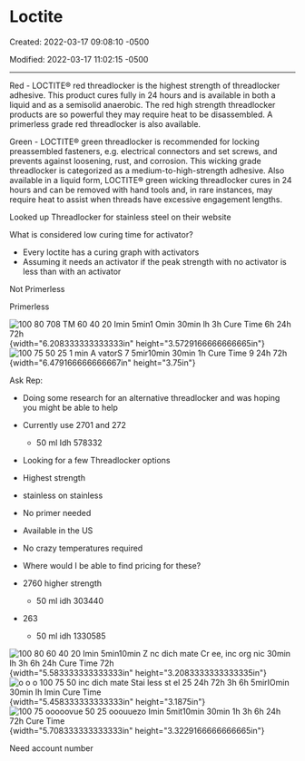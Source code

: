 # Loctite

Created: 2022-03-17 09:08:10 -0500

Modified: 2022-03-17 11:02:15 -0500

---

Red - LOCTITE® red threadlocker is the highest strength of threadlocker adhesive. This product cures fully in 24 hours and is available in both a liquid and as a semisolid anaerobic. The red high strength threadlocker products are so powerful they may require heat to be disassembled. A primerless grade red threadlocker is also available.



Green - LOCTITE® green threadlocker is recommended for locking preassembled fasteners, e.g. electrical connectors and set screws, and prevents against loosening, rust, and corrosion. This wicking grade threadlocker is categorized as a medium-to-high-strength adhesive. Also available in a liquid form, LOCTITE® green wicking threadlocker cures in 24 hours and can be removed with hand tools and, in rare instances, may require heat to assist when threads have excessive engagement lengths.





Looked up Threadlocker for stainless steel on their website



What is considered low curing time for activator?

-   Every loctite has a curing graph with activators
-   Assuming it needs an activator if the peak strength with no activator is less than with an activator

Not Primerless

Primerless

![100 80 708 TM 60 40 20 Imin 5min1 Omin 30min lh 3h Cure Time 6h 24h 72h ](Quick-Notes-Loctite-image1.png){width="6.208333333333333in" height="3.5729166666666665in"}![100 75 50 25 1 min A vatorS 7 5mir10min 30min 1h Cure Time 9 24h 72h ](Quick-Notes-Loctite-image2.png){width="6.479166666666667in" height="3.75in"}



Ask Rep:

-   Doing some research for an alternative threadlocker and was hoping you might be able to help
-   Currently use 2701 and 272
    -   50 ml Idh 578332



-   Looking for a few Threadlocker options
-   Highest strength
-   stainless on stainless
-   No primer needed
-   Available in the US
-   No crazy temperatures required
-   Where would I be able to find pricing for these?


-   2760 higher strength
    -   50 ml idh 303440
-   263
    -   50 ml idh 1330585

![100 80 60 40 20 Imin 5min10min Z nc dich mate Cr ee, inc org nic 30min lh 3h 6h 24h Cure Time 72h ](Quick-Notes-Loctite-image3.png){width="5.583333333333333in" height="3.2083333333333335in"}![o o o 100 75 50 inc dich mate Stai less st el 25 24h 72h 3h 6h 5mirIOmin 30min Ih Imin Cure Time ](Quick-Notes-Loctite-image4.png){width="5.458333333333333in" height="3.1875in"}![100 75 ooooovue 50 25 ooouuezo Imin 5mit10min 30min 1h 3h 6h 24h 72h Cure Time ](Quick-Notes-Loctite-image5.png){width="5.708333333333333in" height="3.3229166666666665in"}



Need account number






